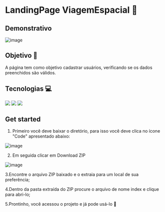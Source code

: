 # LandingPage ViagemEspacial 🚀

## Demonstrativo

![image](https://user-images.githubusercontent.com/117996744/221955120-1e053c4c-558c-49ac-8ca1-8bd21ede5dfc.png)


## Objetivo 🎯

A página tem como objetivo cadastrar usuários, verificando se os dados preenchidos são válidos.

## Tecnologias 💻

<img src='https://img.shields.io/badge/JavaScript-323330?style=for-the-badge&logo=javascript&logoColor=F7DF1E'> <img src='https://img.shields.io/badge/HTML-239120?style=for-the-badge&logo=html5&logoColor=white'> <img src='https://img.shields.io/badge/CSS-239120?&style=for-the-badge&logo=css3&logoColor=white'>
 
## Get started 

1. Primeiro você deve baixar o diretório, para isso você deve clica no ícone "Code" apresentado abaixo:

![image](https://user-images.githubusercontent.com/117996744/221953786-6f4256ad-7657-41dc-8e72-cfe20d3d92ed.png)


2. Em seguida clicar em Download ZIP

![image](https://user-images.githubusercontent.com/117996744/221953969-3c2d67fa-6f81-4995-a882-011521446b5d.png)

3.Encontre o arquivo ZIP baixado e o extraia para um local de sua preferência;

4.Dentro da pasta extraída do ZIP procure o arquivo de nome index e clique para abri-lo;

5.Prontinho, você acessou o projeto e já pode usá-lo 🥳
